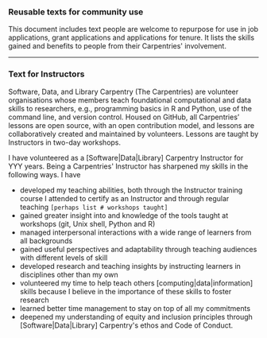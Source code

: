 ### Reusable texts for community use

This document includes text people are welcome to repurpose for use in job applications, grant applications and applications for tenure. 
It lists the skills gained and benefits to people from their Carpentries' involvement.

------------------------------------------------------------------------------------------------------------------------------

### Text for Instructors

Software, Data, and Library Carpentry (The Carpentries) are volunteer organisations whose members teach foundational 
computational and data skills to researchers, e.g., programming basics in R and Python, use of the command line, 
and version control. Housed on GitHub, all Carpentries’ lessons are open source, with an open contribution model, 
and lessons are collaboratively created and maintained by volunteers. Lessons are taught by Instructors in two-day workshops.

I have volunteered as a [Software|Data|Library] Carpentry Instructor for YYY years. Being a Carpentries' Instructor has
sharpened my skills in the following ways. I have

- developed my teaching abilities, both through the Instructor training course I attended to certify as an Instructor and through regular teaching `[perhaps list # workshops taught]`
- gained greater insight into and knowledge of the tools taught at workshops (git, Unix shell, Python and R)
- managed interpersonal interactions with a wide range of learners from all backgrounds
- gained useful perspectives and adaptability through teaching audiences with different levels of skill 
- developed research and teaching insights by instructing learners in disciplines other than my own
- volunteered my time to help teach others [computing|data|information] skills because I believe in the importance of these skills to foster research
- learned better time management to stay on top of all my commitments
- deepened my understanding of equity and inclusion principles through [Software|Data|Library] Carpentry's ethos and Code of Conduct.
